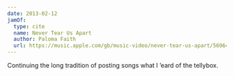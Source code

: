 ```yaml
---
date: 2013-02-12
jamOf:
  type: cite
  name: Never Tear Us Apart
  author: Paloma Faith
  url: https://music.apple.com/gb/music-video/never-tear-us-apart/569643132
---
```


Continuing the long tradition of posting songs what I ’eard of the tellybox.
